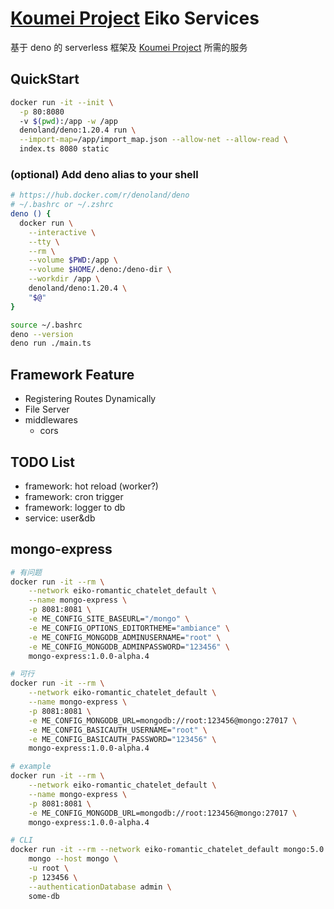 # [Koumei Project](https://github.com/ddosakura/koumei) Eiko Services

基于 deno 的 serverless 框架及 [Koumei Project](https://github.com/ddosakura/koumei) 所需的服务

## QuickStart

```bash
docker run -it --init \
  -p 80:8080
  -v $(pwd):/app -w /app
  denoland/deno:1.20.4 run \
  --import-map=/app/import_map.json --allow-net --allow-read \
  index.ts 8080 static
```

### (optional) Add deno alias to your shell

```bash
# https://hub.docker.com/r/denoland/deno
# ~/.bashrc or ~/.zshrc
deno () {
  docker run \
    --interactive \
    --tty \
    --rm \
    --volume $PWD:/app \
    --volume $HOME/.deno:/deno-dir \
    --workdir /app \
    denoland/deno:1.20.4 \
    "$@"
}

source ~/.bashrc
deno --version
deno run ./main.ts
```

## Framework Feature

+ Registering Routes Dynamically
+ File Server
+ middlewares
  + cors

## TODO List

+ framework: hot reload (worker?)
+ framework: cron trigger
+ framework: logger to db
+ service: user&db

## mongo-express

```bash
# 有问题
docker run -it --rm \
    --network eiko-romantic_chatelet_default \
    --name mongo-express \
    -p 8081:8081 \
    -e ME_CONFIG_SITE_BASEURL="/mongo" \
    -e ME_CONFIG_OPTIONS_EDITORTHEME="ambiance" \
    -e ME_CONFIG_MONGODB_ADMINUSERNAME="root" \
    -e ME_CONFIG_MONGODB_ADMINPASSWORD="123456" \
    mongo-express:1.0.0-alpha.4

# 可行
docker run -it --rm \
    --network eiko-romantic_chatelet_default \
    --name mongo-express \
    -p 8081:8081 \
    -e ME_CONFIG_MONGODB_URL=mongodb://root:123456@mongo:27017 \
    -e ME_CONFIG_BASICAUTH_USERNAME="root" \
    -e ME_CONFIG_BASICAUTH_PASSWORD="123456" \
    mongo-express:1.0.0-alpha.4

# example
docker run -it --rm \
    --network eiko-romantic_chatelet_default \
    --name mongo-express \
    -p 8081:8081 \
    -e ME_CONFIG_MONGODB_URL=mongodb://root:123456@mongo:27017 \
    mongo-express:1.0.0-alpha.4

# CLI
docker run -it --rm --network eiko-romantic_chatelet_default mongo:5.0.6 \
    mongo --host mongo \
    -u root \
    -p 123456 \
    --authenticationDatabase admin \
    some-db
```
